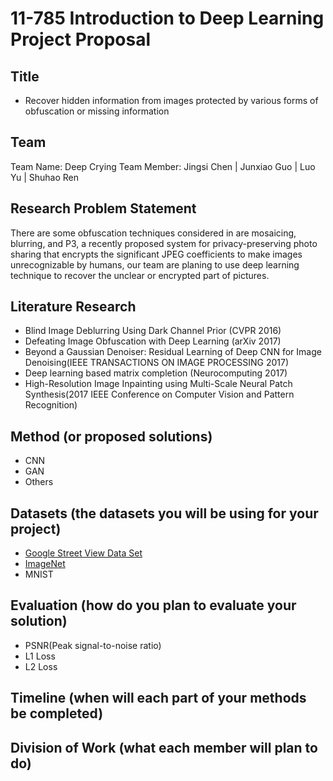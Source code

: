 # **11-785** Introduction to Deep Learning Project Proposal


## Title

- Recover hidden information from images protected by various forms of obfuscation or missing information

## Team

Team Name: Deep Crying
Team Member: Jingsi Chen | Junxiao Guo | Luo Yu | Shuhao Ren

## Research Problem Statement

There are some obfuscation techniques considered in are mosaicing, blurring, and P3, a recently proposed system for privacy-preserving photo sharing that encrypts the significant JPEG coefficients to make images unrecognizable by humans, our team are planing to use deep learning technique to recover the unclear or encrypted part of pictures.

## Literature Research

-  Blind Image Deblurring Using Dark Channel Prior (CVPR 2016)
-  Defeating Image Obfuscation with Deep Learning (arXiv 2017)
-  Beyond a Gaussian Denoiser: Residual Learning of Deep CNN for Image Denoising(IEEE TRANSACTIONS ON IMAGE PROCESSING 2017)
-  Deep learning based matrix completion (Neurocomputing 2017) 
-  High-Resolution Image Inpainting using Multi-Scale Neural Patch Synthesis(2017 IEEE Conference on Computer Vision and Pattern Recognition)

## Method (or proposed solutions)

- CNN
- GAN
- Others

## Datasets (the datasets you will be using for your project)

- [Google Street View Data Set](https://www.crcv.ucf.edu/projects/GMCP_Geolocalization/#Dataset)
- [ImageNet](http://www.image-net.org/)
- MNIST


## Evaluation (how do you plan to evaluate your solution)

- PSNR(Peak signal-to-noise ratio)
- L1 Loss
- L2 Loss

## Timeline (when will each part of your methods be completed)



## Division of Work (what each member will plan to do)




